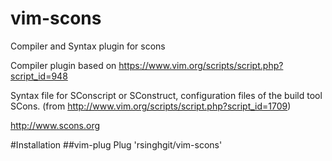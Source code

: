# vim-scons
Compiler and Syntax plugin for scons

Compiler plugin based on
https://www.vim.org/scripts/script.php?script_id=948

Syntax file for SConscript or SConstruct, configuration files of the build tool SCons.
(from http://www.vim.org/scripts/script.php?script_id=1709)

http://www.scons.org


#Installation
##vim-plug
Plug 'rsinghgit/vim-scons'

